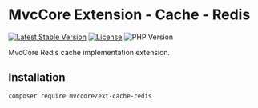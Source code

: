 # MvcCore Extension - Cache - Redis

[![Latest Stable Version](https://img.shields.io/badge/Stable-v4.3.1-brightgreen.svg?style=plastic)](https://github.com/mvccore/ext-cache-redis/releases)
[![License](https://img.shields.io/badge/Licence-BSD-brightgreen.svg?style=plastic)](https://mvccore.github.io/docs/mvccore/4.0.0/LICENCE.md)
![PHP Version](https://img.shields.io/badge/PHP->=5.4-brightgreen.svg?style=plastic)

MvcCore Redis cache implementation extension.

## Installation
```shell
composer require mvccore/ext-cache-redis
```